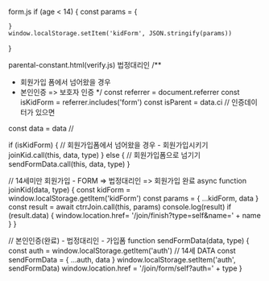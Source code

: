 form.js
if (age < 14) {
const params = {

	}
	window.localStorage.setItem('kidForm', JSON.stringify(params))
}

parental-constant.html(verify.js) 법정대리인
/**
* 회원가입 폼에서 넘어왔을 경우
* 본인인증 => 보호자 인증
  */
  const referrer = document.referrer
  const isKidForm = referrer.includes('form')
  const isParent = data.ci // 인증데이터가 있으면

const data = data //

if (isKidForm) {
// 회원가입폼에서 넘어왔을 경우 - 회원가입시키기
joinKid.call(this, data, type)
} else {
// 회원가입폼으로 넘기기
sendFormData.call(this, data, type)
}



// 14세미만 회원가입 - FORM => 법정대리인 => 회원가입 완료
async function joinKid(data, type) {
const kidForm = window.localStorage.getItem('kidForm')
const params = {
...kidForm,
data
}
const result = await ctrrJoin.call(this, params)
console.log(result)
if (result.data) {
window.location.href= '/join/finish?type=self&name=' + name
}
}


// 본인인증(완료) - 법정대리인 - 가입폼
function sendFormData(data, type) {
const auth = window.localStorage.getItem('auth') // 14세 DATA
const sendFormData = {
...auth,
data
}
window.localStorage.setItem('auth', sendFormData)
window.location.href = '/join/form/self?auth=' + type
}


